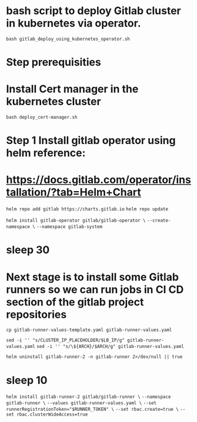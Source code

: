 # bash script to deploy Gitlab cluster in kubernetes via operator.

`bash gitlab_deploy_using_kubernetes_operator.sh`

# Step prerequisities

# Install Cert manager in the kubernetes cluster 

`bash deploy_cert-manager.sh`

# Step 1 Install gitlab operator using helm reference:

# https://docs.gitlab.com/operator/installation/?tab=Helm+Chart

`helm repo add gitlab https://charts.gitlab.io`
`helm repo update`

`helm install gitlab-operator gitlab/gitlab-operator \`
  `--create-namespace \`
  `--namespace gitlab-system`

# sleep 30


# Next stage is to install some Gitlab runners so we can run jobs in CI CD section of the gitlab project repositories

`cp gitlab-runner-values-template.yaml gitlab-runner-values.yaml`

`sed -i '' "s/CLUSTER_IP_PLACEHOLDER/$LB_IP/g" gitlab-runner-values.yaml`
`sed -i '' "s/\${ARCH}/$ARCH/g" gitlab-runner-values.yaml`

`helm uninstall gitlab-runner-2 -n gitlab-runner 2>/dev/null || true`

# sleep 10

`helm install gitlab-runner-2 gitlab/gitlab-runner \`
  `--namespace gitlab-runner \`
  `--values gitlab-runner-values.yaml \`
  `--set runnerRegistrationToken="$RUNNER_TOKEN" \`
  `--set rbac.create=true \`
  `--set rbac.clusterWideAccess=true`
